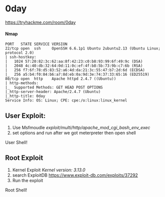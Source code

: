 # 0day
https://tryhackme.com/room/0day

#### Nmap

	PORT   STATE SERVICE VERSION
	22/tcp open  ssh     OpenSSH 6.6.1p1 Ubuntu 2ubuntu2.13 (Ubuntu Linux; protocol 2.0)
	| ssh-hostkey: 
	|   1024 57:20:82:3c:62:aa:8f:42:23:c0:b8:93:99:6f:49:9c (DSA)
	|   2048 4c:40:db:32:64:0d:11:0c:ef:4f:b8:5b:73:9b:c7:6b (RSA)
	|   256 f7:6f:78:d5:83:52:a6:4d:da:21:3c:55:47:b7:2d:6d (ECDSA)
	|_  256 a5:b4:f0:84:b6:a7:8d:eb:0a:9d:3e:74:37:33:65:16 (ED25519)
	80/tcp open  http    Apache httpd 2.4.7 ((Ubuntu))
	| http-methods: 
	|_  Supported Methods: GET HEAD POST OPTIONS
	|_http-server-header: Apache/2.4.7 (Ubuntu)
	|_http-title: 0day
	Service Info: OS: Linux; CPE: cpe:/o:linux:linux_kernel


## User Exploit:

1. Use Msfmoudle *exploit/multi/http/apache_mod_cgi_bash_env_exec*
2. set options and run after we got meterpreter then open shell

User Shell!

## Root Exploit

1. Kernel Exploit *Kernel version: 3.13.0*
2. search ExploitDB https://www.exploit-db.com/exploits/37292
3. Run the exploit

Root Shell!
